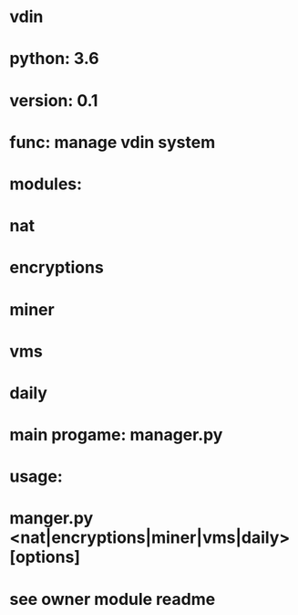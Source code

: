 # vdin
# python: 3.6
# version: 0.1
# func: manage vdin system
# modules:
#   nat
#   encryptions
#   miner
#   vms
#   daily
# main progame: manager.py

# usage:
# manger.py <nat|encryptions|miner|vms|daily> [options]

# see owner module readme
